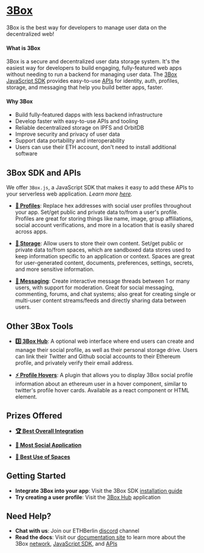 # [3Box](https://3box.io)
3Box is the best way for developers to manage user data on the decentralized web!

#### What is 3Box
3Box is a secure and decentralized user data storage system. It's the easiest way for developers to build engaging, fully-featured web apps without needing to run a backend for managing user data. The [3Box JavaScript SDK](https://docs.3box.io/build/web-apps) provides easy-to-use [APIs](https://docs.3box.io/products) for identity, auth, profiles, storage, and messaging that help you build better apps, faster. 

#### Why 3Box
- Build fully-featured dapps with less backend infrastructure
- Develop faster with easy-to-use APIs and tooling
- Reliable decentralized storage on IPFS and OrbitDB
- Improve security and privacy of user data
- Support data portability and interoperability
- Users can use their ETH account, don't need to install additional software

## 3Box SDK and APIs
We offer `3Box.js`, a JavaScript SDK that makes it easy to add these APIs to your serverless web application. *Learn more [here](https://docs.3box.io/build/web-apps).*

-   [**👩 Profiles**](https://docs.3box.io/build/web-apps/profiles): Replace hex addresses with social user profiles throughout your app. Set/get public and private data to/from a user's profile. Profiles are great for storing things like name, image, group affiliations, social account verifications, and more in a location that is easily shared across apps.

-   [**📂 Storage**](https://docs.3box.io/build/web-apps/storage): Allow users to store their own content. Set/get public or private data to/from spaces, which are sandboxed data stores used to keep information specific to an application or context. Spaces are great for user-generated content, documents, preferences, settings, secrets, and more sensitive information.

-   [**💬 Messaging**](https://docs.3box.io/build/web-apps/messaging): Create interactive message threads between 1 or many users, with support for moderation. Great for social messaging, commenting, forums, and chat systems; also great for creating single or multi-user content streams/feeds and directly sharing data between users.

## Other 3Box Tools

- [**3️⃣ 3Box Hub**](https://3box.io/hub): A optional web interface where end users can create and manage their social profile, as well as their personal storage drive. Users can link their Twitter and Github social accounts to their Ethereum profile, and privately verify their email address.

- [**⚡ Profile Hovers**](https://github.com/3box/profile-hover): A plugin that allows you to display 3Box social profile information about an ethereum user in a hover component, similar to twitter's profile hover cards. Available as a react component or HTML element.

## Prizes Offered

- [**🏆 Best Overall Integration**](https://github.com/ethberlinzwei/KnowledgeBase/issues/3)

- [**🙌 Most Social Application**](https://github.com/ethberlinzwei/KnowledgeBase/issues/4)

- [**📂 Best Use of Spaces**](https://github.com/ethberlinzwei/KnowledgeBase/issues/5)

## Getting Started

- **Integrate 3Box into your app**: Visit the 3Box SDK [installation guide](https://docs.3box.io/build/web-apps/install)
- **Try creating a user profile**: Visit the [3Box Hub](https://3box.io/hub) application


## Need Help?

- **Chat with us**: Join our ETHBerlin [discord](https://discord.gg/wJ8dz8B) channel
- **Read the docs**: Visit our [documentation site](https://docs.3box.io) to learn more about the 3Box [network](https://docs.3box.io/why-3box), [JavaScript SDK](https://docs.3box.io/build/web-apps), and [APIs](https://docs.3box.io/products)

